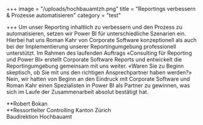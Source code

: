 +++
image = "/uploads/hochbauamtzh.png"
title = "Reportings verbessern & Prozesse automatisieren"
category = "test"

+++
Um unser Reporting inhaltlich zu verbessern und den Prozess zu automatisieren, setzen wir Power BI für unterschiedliche Szenarien ein. Hierbei hat uns Roman Kahr von Corporate Software konzeptionell als auch bei der Implementierung unserer Reportingumgebung professionell unterstützt. Im Rahmen des laufenden Auftrags «Consulting für Reporting und Power BI» erstellt Corporate Software Reports und entwickelt die Reportingumgebung gemeinsam mit uns weiter. «Waren Sie zu Beginn skeptisch, ob Sie mit uns den richtigen Ansprechpartner haben werden?» Nein, wir hatten von Beginn an den Eindruck mit Corporate Software und Roman Kahr einen Spezialisten in Power BI als Partner zu gewinnen, was sich im Laufe der Zusammenarbeit absolut bestätigt hat.

**Robert Bokan  
**Ressortleiter Controlling Kanton Zürich  
Baudirektion Hochbauamt
